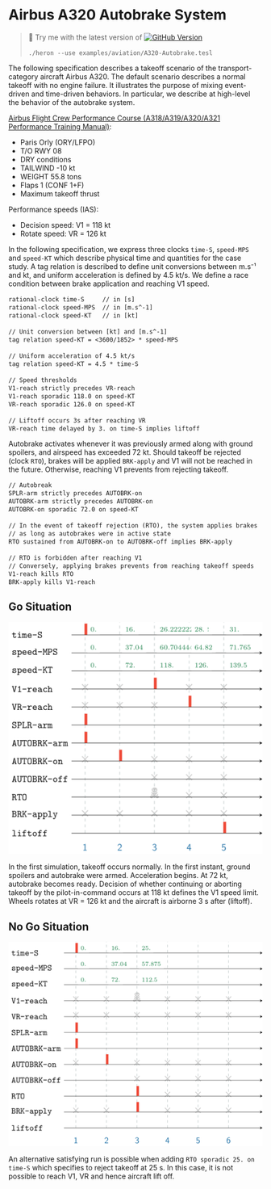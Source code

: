 Airbus A320 Autobrake System
===================
> :wrench: Try me with the latest version of [![GitHub Version](https://img.shields.io/github/release/heron-solver/heron.svg?label=Heron&maxAge=2592000&colorB=46a4b8&style=flat-square)](https://github.com/EmptyStackExn/heron/releases/latest)
> ```
> ./heron --use examples/aviation/A320-Autobrake.tesl
> ```

The following specification describes a takeoff scenario of the transport-category aircraft Airbus A320. The default scenario describes a normal takeoff with no engine failure. It illustrates the purpose of mixing event-driven and time-driven behaviors. In particular, we describe at high-level the behavior of the autobrake system.

[Airbus Flight Crew Performance Course (A318/A319/A320/A321 Performance Training Manual)](A320-RTOW-PARIS-ORLY-RWY08.jpg):

 - Paris Orly (ORY/LFPO)
 - T/O RWY 08
 - DRY conditions
 - TAILWIND -10 kt
 - WEIGHT 55.8 tons
 - Flaps 1 (CONF 1+F)
 - Maximum takeoff thrust

Performance speeds (IAS):
 - Decision speed: V1 = 118 kt
 - Rotate speed: VR = 126 kt

In the following specification, we express three clocks `time-S`, `speed-MPS` and `speed-KT` which describe physical time and quantities for the case study. A tag relation is described to define unit conversions between m.s⁻¹ and kt, and uniform acceleration is defined by 4.5 kt/s. We define a race condition between brake application and reaching V1 speed.
```
rational-clock time-S     // in [s]
rational-clock speed-MPS  // in [m.s^-1]
rational-clock speed-KT   // in [kt]

// Unit conversion between [kt] and [m.s^-1]
tag relation speed-KT = <3600/1852> * speed-MPS

// Uniform acceleration of 4.5 kt/s
tag relation speed-KT = 4.5 * time-S

// Speed thresholds
V1-reach strictly precedes VR-reach
V1-reach sporadic 118.0 on speed-KT
VR-reach sporadic 126.0 on speed-KT

// Liftoff occurs 3s after reaching VR
VR-reach time delayed by 3. on time-S implies liftoff
```

Autobrake activates whenever it was previously armed along with ground spoilers, and airspeed has exceeded 72 kt. Should takeoff be rejected (clock `RTO`), brakes will be applied `BRK-apply` and V1 will not be reached in the future. Otherwise, reaching V1 prevents from rejecting takeoff.
```
// Autobreak
SPLR-arm strictly precedes AUTOBRK-on
AUTOBRK-arm strictly precedes AUTOBRK-on
AUTOBRK-on sporadic 72.0 on speed-KT

// In the event of takeoff rejection (RTO), the system applies brakes
// as long as autobrakes were in active state
RTO sustained from AUTOBRK-on to AUTOBRK-off implies BRK-apply

// RTO is forbidden after reaching V1
// Conversely, applying brakes prevents from reaching takeoff speeds
V1-reach kills RTO
BRK-apply kills V1-reach
```

Go Situation
----------

<p align="center">
  <img src="A320-Autobrake-TO.png" width="600">
</p>

In the first simulation, takeoff occurs normally. In the first instant, ground spoilers and autobrake were armed. Acceleration begins. At 72 kt, autobrake becomes ready. Decision of whether continuing or aborting takeoff by the pilot-in-command occurs at 118 kt defines the V1 speed limit. Wheels rotates at VR = 126 kt and the aircraft is airborne 3 s after (liftoff).

No Go Situation
----------

<p align="center">
  <img src="A320-Autobrake-RTO-after72.png" width="600">
</p>

An alternative satisfying run is possible when adding `RTO sporadic 25. on time-S` which specifies to reject takeoff at 25 s. In this case, it is not possible to reach V1, VR and hence aircraft lift off.
